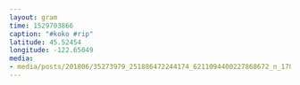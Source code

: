```yaml
---
layout: gram
time: 1529703866
caption: "#koko #rip"
latitude: 45.52454
longitude: -122.65049
media:
- media/posts/201806/35273979_251886472244174_6211094400227868672_n_17847044533279378.jpg
---
```

